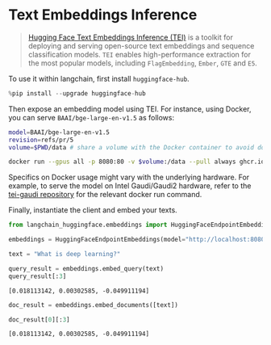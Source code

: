# Text Embeddings Inference

>[Hugging Face Text Embeddings Inference (TEI)](https://huggingface.co/docs/text-embeddings-inference/index) is a toolkit for deploying and serving open-source
> text embeddings and sequence classification models. `TEI` enables high-performance extraction for the most popular models,
>including `FlagEmbedding`, `Ember`, `GTE` and `E5`.

To use it within langchain, first install `huggingface-hub`.


```python
%pip install --upgrade huggingface-hub
```

Then expose an embedding model using TEI. For instance, using Docker, you can serve `BAAI/bge-large-en-v1.5` as follows:

```bash
model=BAAI/bge-large-en-v1.5
revision=refs/pr/5
volume=$PWD/data # share a volume with the Docker container to avoid downloading weights every run

docker run --gpus all -p 8080:80 -v $volume:/data --pull always ghcr.io/huggingface/text-embeddings-inference:0.6 --model-id $model --revision $revision
```

Specifics on Docker usage might vary with the underlying hardware. For example, to serve the model on Intel Gaudi/Gaudi2 hardware, refer to the [tei-gaudi repository](https://github.com/huggingface/tei-gaudi) for the relevant docker run command.

Finally, instantiate the client and embed your texts.


```python
from langchain_huggingface.embeddings import HuggingFaceEndpointEmbeddings
```


```python
embeddings = HuggingFaceEndpointEmbeddings(model="http://localhost:8080")
```


```python
text = "What is deep learning?"
```


```python
query_result = embeddings.embed_query(text)
query_result[:3]
```



```output
[0.018113142, 0.00302585, -0.049911194]
```



```python
doc_result = embeddings.embed_documents([text])
```


```python
doc_result[0][:3]
```



```output
[0.018113142, 0.00302585, -0.049911194]
```
